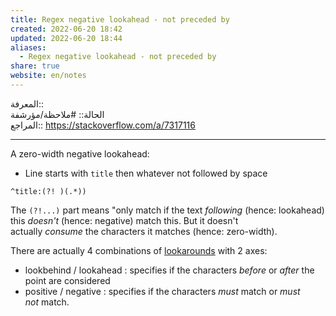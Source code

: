 ```yaml
---  
title: Regex negative lookahead - not preceded by  
created: 2022-06-20 18:42  
updated: 2022-06-20 18:44  
aliases:  
  - Regex negative lookahead - not preceded by  
share: true  
website: en/notes  
---  
```

  
المعرفة:: [](Regex)  
الحالة:: #ملاحظة/مؤرشفة  
المراجع:: <https://stackoverflow.com/a/7317116>  
  
---  
  
A zero-width negative lookahead:  
  
- Line starts with `title` then whatever not followed by space  
  
```  
^title:(?! )(.*))  
```  
  
The `(?!...)` part means "only match if the text *following* (hence: lookahead) this *doesn't* (hence: negative) match this. But it doesn't actually *consume* the characters it matches (hence: zero-width).  
  
There are actually 4 combinations of [lookarounds](http://www.regular-expressions.info/lookaround.html) with 2 axes:  
  
- lookbehind / lookahead : specifies if the characters *before* or *after* the point are considered  
- positive / negative : specifies if the characters *must* match or *must not* match.  
